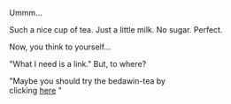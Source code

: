 Ummm...

Such a nice cup of tea. Just a little milk. No sugar. Perfect.

Now, you think to yourself...

"What I need is a link." But, to where?

"Maybe you should try the bedawin-tea by  
clicking [here](https://github.com/FreakFrank/create-your-own-adventure/blob/freak_frank/english/bedawin-tea/bedawin-tea.md) " 

